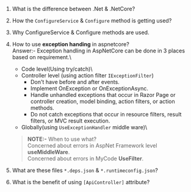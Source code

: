 1. What is the difference between .Net & .NetCore?
2. How the `ConfigureService` & `Configure` method is getting used?
3. Why ConfigureService & Configure methods are used.
4. How to use **exception handing** in aspnetcore?\
Answer:- Exception handling in AspNetCore can be done in 3 places based on requirement.\
    * Code level(Using try/catch)\
    * Controller level (using action filter `IExceptionFilter`)
        - Don't have before and after events.
        - Implement OnException or OnExceptionAsync.
        - Handle unhandled exceptions that occur in Razor Page or controller creation, model binding, action filters, or action methods.
        - Do not catch exceptions that occur in resource filters, result filters, or MVC result execution.
    * Globally(using `UseExceptionHandler` middle ware)\

    > **NOTE:-** When to use what?\
 Concerned about errors in AspNet Framework level **useMiddleWare**.\
 Concerned about errors in MyCode **UseFilter**.

5. What are these files `*.deps.json` & `*.runtimeconfig.json`?
6. What is the benefit of using `[ApiController]` attribute?
